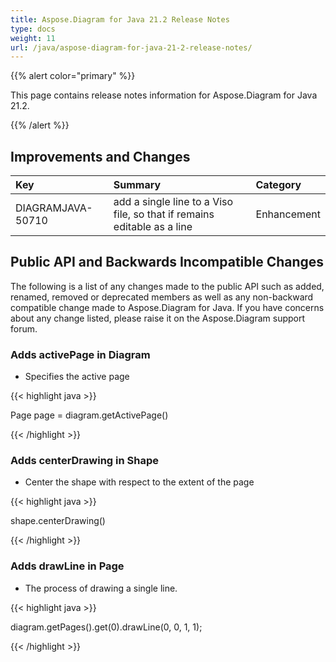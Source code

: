 ```yaml
---
title: Aspose.Diagram for Java 21.2 Release Notes
type: docs
weight: 11
url: /java/aspose-diagram-for-java-21-2-release-notes/
---
```


{{% alert color="primary" %}}

This page contains release notes information for Aspose.Diagram for Java 21.2.

{{% /alert %}}
## **Improvements and Changes** ##

|**Key**|**Summary**|**Category**|
| :- | :- | :- |
|DIAGRAMJAVA-50710|add a single line to a Viso file, so that if remains editable as a line|Enhancement|
## **Public API and Backwards Incompatible Changes**
The following is a list of any changes made to the public API such as added, renamed, removed or deprecated members as well as any non-backward compatible change made to Aspose.Diagram for Java. If you have concerns about any change listed, please raise it on the Aspose.Diagram support forum.
### **Adds activePage in Diagram**
- Specifies the active page

{{< highlight java >}}

 Page page = diagram.getActivePage()

{{< /highlight >}}
### **Adds centerDrawing in Shape**
- Center the shape with respect to the extent of the page

{{< highlight java >}}

 shape.centerDrawing()

{{< /highlight >}}
### **Adds drawLine in Page**
- The process of drawing a single line.

{{< highlight java >}}

  diagram.getPages().get(0).drawLine(0, 0, 1, 1);

{{< /highlight >}}